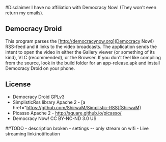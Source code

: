 #Disclaimer
I have no affiliation with Democracy Now! (They won't even return my emails).

## Democracy Droid
This program parses the [http://democracynow.org](Democracy Now!) RSS-feed and it links to the video broadcasts. The application 
sends the intent to open the video in either the Gallery viewer (or something of its kind), VLC (recommended), or the Browser. If you don't 
feel like compiling from the source, look in the build folder for an app-release.apk and install Democracy Droid on your phone.

## License
- Democracy Droid GPLv3
- SimplisticRss library Apache 2 - [a href="https://github.com/ShirwaM/Simplistic-RSS](ShirwaM)
- Picasso Apache 2 - http://square.github.io/picasso/
- Democracy Now! CC BY-NC-ND 3.0 US

##TODO
    - description broken
    - settings
        -- only stream on wifi
    - Live streaming link/notification    
